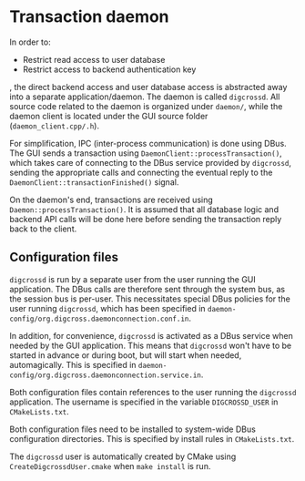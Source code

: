 Transaction daemon
==================

In order to:

* Restrict read access to user database
* Restrict access to backend authentication key

, the direct backend access and user database access is abstracted away into a separate application/daemon. The daemon is called `digcrossd`. All source code related to the daemon is organized under `daemon/`, while the daemon client is located under the GUI source folder (`daemon_client.cpp/.h`).

For simplification, IPC (inter-process communication) is done using DBus.
The GUI sends a transaction using `DaemonClient::processTransaction()`, which
takes care of connecting to the DBus service provided by `digcrossd`, sending the appropriate calls and connecting the eventual reply to the `DaemonClient::transactionFinished()` signal.

On the daemon's end, transactions are received using `Daemon::processTransaction()`. It is assumed that all database logic and backend API calls will be done here before sending the transaction reply back to the client.

Configuration files
-------------------

`digcrossd` is run by a separate user from the user running the GUI application. The DBus calls are therefore sent through the system bus, as the session bus is per-user. This necessitates special DBus policies for the user running `digcrossd`, which has been specified in `daemon-config/org.digcross.daemonconnection.conf.in`.

In addition, for convenience, `digcrossd` is activated as a DBus service when needed by the GUI application. This means that `digcrossd` won't have to be started in advance or during boot, but will start when needed, automagically. This is specified in `daemon-config/org.digcross.daemonconnection.service.in`.

Both configuration files contain references to the user running the `digcrossd` application. The username is specified in the variable `DIGCROSSD_USER` in `CMakeLists.txt`.

Both configuration files need to be installed to system-wide DBus configuration directories. This is specified by install rules in `CMakeLists.txt`.

The `digcrossd` user is automatically created by CMake using `CreateDigcrossdUser.cmake` when `make install` is run.
